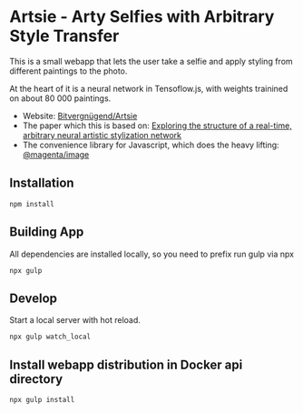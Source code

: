 # Artsie - Arty Selfies with Arbitrary Style Transfer

This is a small webapp that lets the user take a selfie and apply 
styling from different paintings to the photo.

At the heart of it is a neural network in Tensoflow.js, with weights trainined 
on about 80 000 paintings.

- Website: [Bitvergnügend/Artsie](https://bitvergnügen.de/artsie)
- The paper which this is based on: [Exploring the structure of a real-time, arbitrary neural artistic stylization network](https://arxiv.org/abs/1705.06830)
- The convenience library for Javascript, which does the heavy lifting: [@magenta/image](https://tensorflow.github.io/magenta-js/image/)


## Installation

	npm install

## Building App

All dependencies are installed locally, so you need to prefix run gulp via npx

	npx gulp
	
## Develop

Start a local server with hot reload.

	npx gulp watch_local


## Install webapp distribution in Docker api directory

	npx gulp install
 

